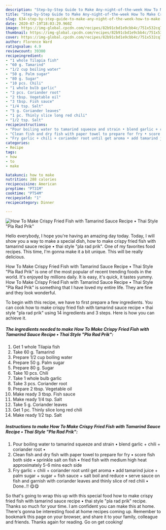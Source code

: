 ```yaml
---
description: "Step-by-Step Guide to Make Any-night-of-the-week How To Make Crispy Fried Fish with Tamarind Sauce Recipe • Thai Style &amp;#34;Pla Rad Prik&amp;#34;"
title: "Step-by-Step Guide to Make Any-night-of-the-week How To Make Crispy Fried Fish with Tamarind Sauce Recipe • Thai Style &amp;#34;Pla Rad Prik&amp;#34;"
slug: 634-step-by-step-guide-to-make-any-night-of-the-week-how-to-make-crispy-fried-fish-with-tamarind-sauce-recipe-thai-style-and-34-pla-rad-prik-and-34
date: 2020-07-19T18:03:29.960Z
image: https://img-global.cpcdn.com/recipes/82b91cbd1e9cbb4c/751x532cq70/how-to-make-crispy-fried-fish-with-tamarind-sauce-recipe-•-thai-style-pla-rad-prik-recipe-main-photo.jpg
thumbnail: https://img-global.cpcdn.com/recipes/82b91cbd1e9cbb4c/751x532cq70/how-to-make-crispy-fried-fish-with-tamarind-sauce-recipe-•-thai-style-pla-rad-prik-recipe-main-photo.jpg
cover: https://img-global.cpcdn.com/recipes/82b91cbd1e9cbb4c/751x532cq70/how-to-make-crispy-fried-fish-with-tamarind-sauce-recipe-•-thai-style-pla-rad-prik-recipe-main-photo.jpg
author: Florence Ward
ratingvalue: 4.9
reviewcount: 39300
recipeingredient:
- "1 whole Tilapia fish"
- "60 g. Tamarind"
- "1/2 cup boiling water"
- "50 g. Palm sugar"
- "80 g. Sugar"
- "10 pcs. Chili"
- "1 whole bulb garlic"
- "3 pcs. Coriander root"
- "2 tbsp. Vegetable oil"
- "3 tbsp. Fish sauce"
- "1/4 tsp. Salt"
- "5 g. Coriander leaves"
- "1 pc. Thinly slice long red chili"
- "1/2 tsp. Salt"
recipeinstructions:
- "Pour boiling water to tamarind squeeze and strain • blend garlic + chili + coriander root •"
- "Clean fish and dry fish with paper towel to prepare for fry • score fish both side • sprinkle salt on fish • fried fish with medium high heat approximately 5-6 mins each side"
- "Fry garlic + chili + coriander root until get aroma • add tamarind juice + palm sugar + sugar + fish sauce + salt boil and reduce • serve sauce on fish and garnish with coriander leaves and thinly slice of red chili • Done..!! 😋😋"
categories:
- Recipe
tags:
- how
- to
- make

katakunci: how to make 
nutrition: 288 calories
recipecuisine: American
preptime: "PT31M"
cooktime: "PT54M"
recipeyield: "1"
recipecategory: Dinner

---
```



![How To Make Crispy Fried Fish with Tamarind Sauce Recipe • Thai Style &#34;Pla Rad Prik&#34;](https://img-global.cpcdn.com/recipes/82b91cbd1e9cbb4c/751x532cq70/how-to-make-crispy-fried-fish-with-tamarind-sauce-recipe-•-thai-style-pla-rad-prik-recipe-main-photo.jpg)

Hello everybody, I hope you're having an amazing day today. Today, I will show you a way to make a special dish, how to make crispy fried fish with tamarind sauce recipe • thai style &#34;pla rad prik&#34;. One of my favorites food recipes. This time, I'm gonna make it a bit unique. This will be really delicious.

How To Make Crispy Fried Fish with Tamarind Sauce Recipe • Thai Style &#34;Pla Rad Prik&#34; is one of the most popular of recent trending foods in the world. It's enjoyed by millions daily. It is easy, it's quick, it tastes yummy. How To Make Crispy Fried Fish with Tamarind Sauce Recipe • Thai Style &#34;Pla Rad Prik&#34; is something that I have loved my entire life. They are fine and they look wonderful.




To begin with this recipe, we have to first prepare a few ingredients. You can cook how to make crispy fried fish with tamarind sauce recipe • thai style &#34;pla rad prik&#34; using 14 ingredients and 3 steps. Here is how you can achieve it.

<!--inarticleads1-->

##### The ingredients needed to make How To Make Crispy Fried Fish with Tamarind Sauce Recipe • Thai Style &#34;Pla Rad Prik&#34;:

1. Get 1 whole Tilapia fish
1. Take 60 g. Tamarind
1. Prepare 1/2 cup boiling water
1. Prepare 50 g. Palm sugar
1. Prepare 80 g. Sugar
1. Take 10 pcs. Chili
1. Take 1 whole bulb garlic
1. Take 3 pcs. Coriander root
1. Prepare 2 tbsp. Vegetable oil
1. Make ready 3 tbsp. Fish sauce
1. Make ready 1/4 tsp. Salt
1. Take 5 g. Coriander leaves
1. Get 1 pc. Thinly slice long red chili
1. Make ready 1/2 tsp. Salt




<!--inarticleads2-->

##### Instructions to make How To Make Crispy Fried Fish with Tamarind Sauce Recipe • Thai Style &#34;Pla Rad Prik&#34;:

1. Pour boiling water to tamarind squeeze and strain • blend garlic + chili + coriander root •
1. Clean fish and dry fish with paper towel to prepare for fry • score fish both side • sprinkle salt on fish • fried fish with medium high heat approximately 5-6 mins each side
1. Fry garlic + chili + coriander root until get aroma • add tamarind juice + palm sugar + sugar + fish sauce + salt boil and reduce • serve sauce on fish and garnish with coriander leaves and thinly slice of red chili • Done..!! 😋😋




So that's going to wrap this up with this special food how to make crispy fried fish with tamarind sauce recipe • thai style &#34;pla rad prik&#34; recipe. Thanks so much for your time. I am confident you can make this at home. There's gonna be interesting food at home recipes coming up. Remember to bookmark this page on your browser, and share it to your family, colleague and friends. Thanks again for reading. Go on get cooking!
